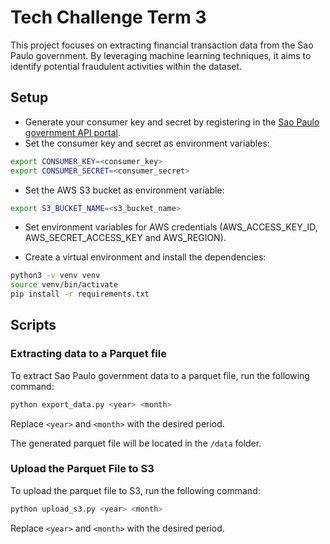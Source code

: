 # Tech Challenge Term 3

This project focuses on extracting financial transaction data from the Sao Paulo government. By leveraging machine learning techniques, it aims to identify potential fraudulent activities within the dataset. 

## Setup

- Generate your consumer key and secret by registering in the [Sao Paulo government API portal](https://apilib.prefeitura.sp.gov.br/store/).
- Set the consumer key and secret as environment variables:

```sh
export CONSUMER_KEY=<consumer_key>
export CONSUMER_SECRET=<consumer_secret>
```

- Set the AWS S3 bucket as environment variable:

```sh
export S3_BUCKET_NAME=<s3_bucket_name>
```

- Set environment variables for AWS credentials (AWS_ACCESS_KEY_ID, AWS_SECRET_ACCESS_KEY and AWS_REGION).

- Create a virtual environment and install the dependencies:

```sh
python3 -v venv venv
source venv/bin/activate
pip install -r requirements.txt
```

## Scripts

### Extracting data to a Parquet file

To extract Sao Paulo government data to a parquet file, run the following command:

```sh
python export_data.py <year> <month>
```

Replace `<year>` and `<month>` with the desired period.

The generated parquet file will be located in the `/data` folder.

### Upload the Parquet File to S3

To upload the parquet file to S3, run the following command:

```sh
python upload_s3.py <year> <month>
```

Replace `<year>` and `<month>` with the desired period.
